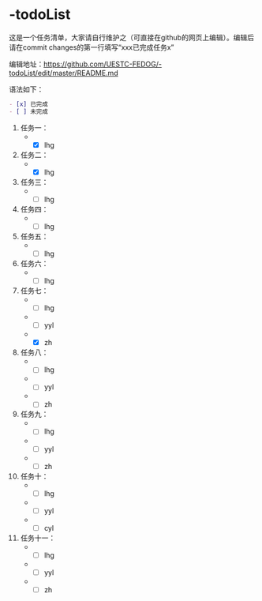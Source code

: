 # -todoList
这是一个任务清单，大家请自行维护之（可直接在github的网页上编辑）。编辑后请在commit changes的第一行填写“xxx已完成任务x”

编辑地址：<https://github.com/UESTC-FEDOG/-todoList/edit/master/README.md>

语法如下：
```markdown
- [x] 已完成
- [ ] 未完成
```

1. 任务一：
    + - [x] lhg
1. 任务二：
    + - [x] lhg
1. 任务三：
    + - [ ] lhg    
1. 任务四：
    + - [ ] lhg
1. 任务五：
    + - [ ] lhg    
1. 任务六：
    + - [ ] lhg    
1. 任务七：
    + - [ ] lhg
    + - [ ] yyl
    + - [x] zh
1. 任务八：
    + - [ ] lhg
    + - [ ] yyl
    + - [ ] zh
1. 任务九：
    + - [ ] lhg
    + - [ ] yyl
    + - [ ] zh
1. 任务十：
    + - [ ] lhg
    + - [ ] yyl
    + - [ ] cyl   
1. 任务十一：
    + - [ ] lhg
    + - [ ] yyl
    + - [ ] zh
